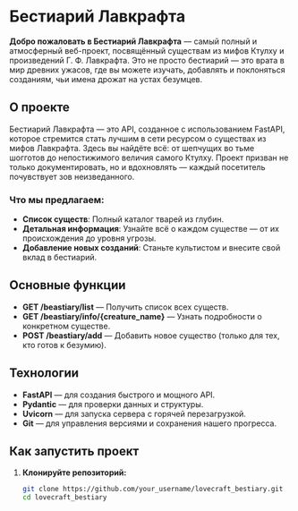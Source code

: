 # Бестиарий Лавкрафта

**Добро пожаловать в Бестиарий Лавкрафта** — самый полный и атмосферный веб-проект, посвящённый существам из мифов Ктулху и произведений Г. Ф. Лавкрафта. Это не просто бестиарий — это врата в мир древних ужасов, где вы можете изучать, добавлять и поклоняться созданиям, чьи имена дрожат на устах безумцев.

## О проекте

Бестиарий Лавкрафта — это API, созданное с использованием FastAPI, которое стремится стать лучшим в сети ресурсом о существах из мифов Лавкрафта. Здесь вы найдёте всё: от шепчущих во тьме шогготов до непостижимого величия самого Ктулху. Проект призван не только документировать, но и вдохновлять — каждый посетитель почувствует зов неизведанного.

### Что мы предлагаем:
- **Список существ**: Полный каталог тварей из глубин.
- **Детальная информация**: Узнайте всё о каждом существе — от их происхождения до уровня угрозы.
- **Добавление новых созданий**: Станьте культистом и внесите свой вклад в бестиарий.

## Основные функции

- **GET /beastiary/list** — Получить список всех существ.
- **GET /beastiary/info/{creature_name}** — Узнать подробности о конкретном существе.
- **POST /beastiary/add** — Добавить новое существо (только для тех, кто готов к безумию).

## Технологии

- **FastAPI** — для создания быстрого и мощного API.
- **Pydantic** — для проверки данных и структуры.
- **Uvicorn** — для запуска сервера с горячей перезагрузкой.
- **Git** — для управления версиями и сохранения нашего прогресса.

## Как запустить проект

1. **Клонируйте репозиторий:**
   ```bash
   git clone https://github.com/your_username/lovecraft_bestiary.git
   cd lovecraft_bestiary
   ```
